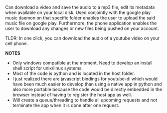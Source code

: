 Can download a video and save the audio to a mp3 file, edit its metadata when available on your local disk. Used conjointly with the google play music daemon on that specific folder enables the user to upload the said music file on google play. Furthermore, the phone application enables the user to download any changes or new files being pushed on your account.

TLDR: In one click, you can download the audio of a youtube video on your cell phone.

**NOTES**
- Only windows compatible at the moment. Need to develop an install shell script for unix/linux systems.
- Most of the code is python and is located in the host folder.
- I just realized there are javascript bindings for youtube-dl which would have been much easier to develop than using a native app in python and also more portable because the code would be directly embedded in the browser instead of having to register the host app as well.
- Will create a queue/threading to handle all upcoming requests and not terminate the app when it is done after one request.
